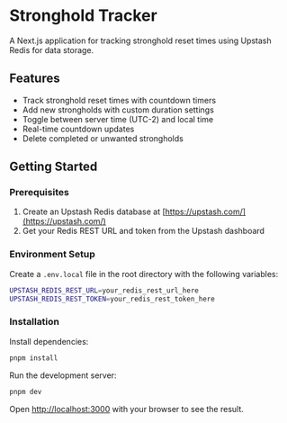 # Stronghold Tracker

A Next.js application for tracking stronghold reset times using Upstash Redis for data storage.

## Features

- Track stronghold reset times with countdown timers
- Add new strongholds with custom duration settings
- Toggle between server time (UTC-2) and local time
- Real-time countdown updates
- Delete completed or unwanted strongholds

## Getting Started

### Prerequisites

1. Create an Upstash Redis database at [https://upstash.com/](https://upstash.com/)
2. Get your Redis REST URL and token from the Upstash dashboard

### Environment Setup

Create a `.env.local` file in the root directory with the following variables:

```bash
UPSTASH_REDIS_REST_URL=your_redis_rest_url_here
UPSTASH_REDIS_REST_TOKEN=your_redis_rest_token_here
```

### Installation

Install dependencies:

```bash
pnpm install
```

Run the development server:

```bash
pnpm dev
```

Open [http://localhost:3000](http://localhost:3000) with your browser to see the result.
